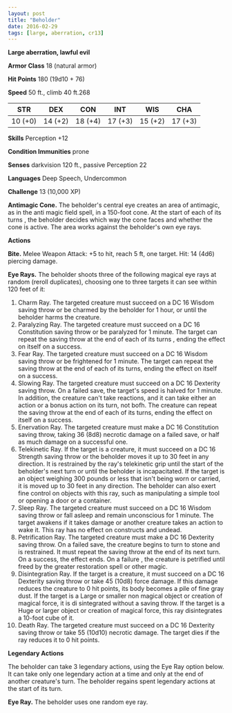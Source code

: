 ```yaml
---
layout: post
title: "Beholder"
date: 2016-02-29
tags: [large, aberration, cr13]
---
```


**Large aberration, lawful evil**

**Armor Class** 18 (natural armor)

**Hit Points** 180 (19d10 + 76)

**Speed** 50 ft., climb 40 ft.268

|   STR   |   DEX   |   CON   |   INT   |   WIS   |   CHA   |
|:-----:|:-----:|:-----:|:-----:|:-----:|:-----:|
| 10 (+0) | 14 (+2) | 18 (+4) | 17 (+3) | 15 (+2) | 17 (+3) |

**Skills** Perception +12 

**Condition Immunities** prone 

**Senses** darkvision 120 ft., passive Perception 22 

**Languages** Deep Speech, Undercommon 

**Challenge** 13 (10,000 XP)

**Antimagic Cone.** The beholder's central eye creates an area of antimagic, as in the anti magic field spell, in a 150-foot cone. At the start of each of its turns , the beholder decides which way the cone faces and whether the cone is active. The area works against the beholder's own eye rays.

**Actions** 

**Bite.** Melee Weapon Attack: +5 to hit, reach 5 ft, one target.  Hit: 14 (4d6) piercing damage.

**Eye Rays.** The beholder shoots three of the following magical eye rays at random (reroll duplicates), choosing one to three targets it can see within 120 feet of it:
1. Charm Ray. The targeted creature must succeed on a DC 16 Wisdom saving throw or be charmed by the beholder for 1 hour, or until the beholder harms the creature.
2. Paralyzing Ray. The targeted creature must succeed on a DC 16 Constitution saving throw or be paralyzed for 1 minute. The target can repeat the saving throw at the end of each of its turns , ending the effect on itself on a success.
3. Fear Ray. The targeted creature must succeed on a DC 16 Wisdom saving throw or be frightened for 1 minute. The target can repeat the saving throw at the end of each of its turns, ending the effect on itself on a success.
4. Slowing Ray. The targeted creature must succeed on a DC 16 Dexterity saving throw. On a failed save, the target's speed is halved for 1 minute. In addition, the creature can't take reactions, and it can take either an action or a bonus action on its turn, not bofh. The creature can repeat the saving throw at the end of each of its turns, ending the effect on itself on a success.
5. Enervation Ray. The targeted creature must make a DC 16 Constitution saving throw, taking 36 (8d8) necrotic damage on a failed save, or half as much damage on a successful one.
6. Telekinetic Ray. If the target is a creature, it must succeed on a DC 16 Strength saving throw or the beholder moves it up to 30 feet in any direction. It is restrained by the ray's telekinetic grip until the start of the beholder's next turn or until the beholder is incapacitated. If the target is an object weighing 300 pounds or less that isn't being worn or carried, it is moved up to 30 feet in any direction. The beholder can also exert fine control on objects with this ray, such as manipulating a simple tool or opening a door or a container.
7. Sleep Ray. The targeted creature must succeed on a DC 16 Wisdom saving throw or fall asleep and remain unconscious for 1 minute. The target awakens if it takes damage or another creature takes an action to wake it. This ray has no effect on constructs and undead.
8. Petrification Ray. The targeted creature must make a DC 16 Dexterity saving throw. On a failed save, the creature begins to turn to stone and is restrained. It must repeat the saving throw at the end of its next turn. On a success, the effect ends. On a failure , the creature is petrified until freed by the greater restoration spell or other magic.
9. Disintegration Ray. If the target is a creature, it must succeed on a DC 16 Dexterity saving throw or take 45 (10d8) force damage. If this damage reduces the creature to 0 hit points, its body becomes a pile of fine gray dust. If the target is a Large or smaller non magical object or creation of magical force, it is di sintegrated without a saving throw. If the target is a Huge or larger object or creation of magical force, this ray disintegrates a 10-foot cube of it. 
10. Death Ray. The targeted creature must succeed on a DC 16 Dexterity saving throw or take 55 (10d10) necrotic damage. The target dies if the ray reduces it to 0 hit points.

**Legendary Actions**

The beholder can take 3 legendary actions, using the Eye Ray option below. It can take only one legendary action at a time and only at the end of another creature's turn. The beholder regains spent legendary actions at the start of its turn.

**Eye Ray.** The beholder uses one random eye ray.
